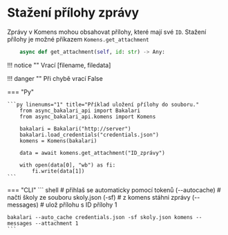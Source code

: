 # Stažení přílohy zprávy

Zprávy v Komens mohou obsahovat přílohy, které mají své `ID`. Stažení přílohy je možné příkazem `Komens.get_attachment`

```py
    async def get_attachment(self, id: str) -> Any:
```

!!! notice ""
    Vrací [filename, filedata]

!!! danger ""
    Při chybě vrací False

=== "Py"

    ```py linenums="1" title="Příklad uložení přílohy do souboru."
        from async_bakalari_api import Bakalari
        from async_bakalari_api.komens import Komens

        bakalari = Bakalari("http://server")
        bakalari.load_credentials("credentials.json")
        komens = Komens(bakalari)

        data = await komens.get_attachment("ID_zprávy")

        with open(data[0], "wb") as fi:
            fi.write(data[1])
    ```
=== "CLI"
    ``` shell
    # přihlaš se automaticky pomocí tokenů (--autocache)
    # načti školy ze souboru skoly.json (-sf)
    # z komens stáhni zprávy (--messages)
    # ulož přílohu s ID přílohy 1

    bakalari --auto_cache credentials.json -sf skoly.json komens --messages --attachment 1
    ```
